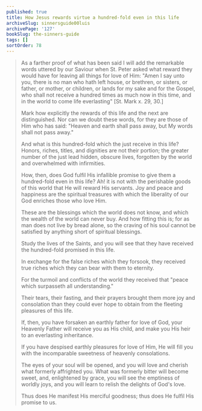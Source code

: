 ```yaml
---
published: true
title: How Jesus rewards virtue a hundred-fold even in this life
archiveSlug: sinnersguide00luis
archivePage: '127'
bookSlug: the-sinners-guide
tags: []
sortOrder: 78
---
```


> As a farther proof of what has been said I will add the remarkable words uttered by our Saviour when St. Peter asked what reward they would have for leaving all things for love of Him: "Amen I say unto you, there is no man who hath left house, or brethren, or sisters, or father, or mother, or children, or lands for my sake and for the Gospel, who shall not receive a hundred times as much now in this time, and in the world to come life everlasting" [St. Mark x. 29, 30.]
> 
> Mark how explicitly the rewards of this life and the next are distinguished. Nor can we doubt these words, for they are those of Him who has said: "Heaven and earth shall pass away, but My words shall not pass away."
>
> And what is this hundred-fold which the just receive in this life? Honors, riches, titles, and dignities are not their portion; the greater number of the just lead hidden, obscure lives, forgotten by the world and overwhelmed with infirmities.
> 
> How, then, does God fulfil His infallible promise to give them a hundred-fold even in this life? Ah! it is not with the perishable goods of this world that He will reward His servants. Joy and peace and happiness are the spiritual treasures with which the liberality of our God enriches those who love Him.
> 
> These are the blessings which the world does not know, and which the wealth of the world can never buy. And how fitting this is; for as man does not live by bread alone, so the craving of his soul cannot be satisfied by anything short of spiritual blessings.
> 
> Study the lives of the Saints, and you will see that they have received the hundred-fold promised in this life.
> 
> In exchange for the false riches which they forsook, they received true riches which they can bear with them to eternity.
> 
> For the turmoil and conflicts of the world they received that "peace which surpasseth all understanding."
> 
> Their tears, their fasting, and their prayers brought them more joy and consolation than they could ever hope to obtain from the fleeting pleasures of this life.
> 
> If, then, you have forsaken an earthly father for love of God, your Heavenly Father will receive you as His child, and make you His heir to an everlasting inheritance.
> 
> If you have despised earthly pleasures for love of Him, He will fill you with the incomparable sweetness of heavenly consolations.
> 
> The eyes of your soul will be opened, and you will love and cherish what formerly affrighted you. What was formerly bitter will become sweet, and, enlightened by grace, you will see the emptiness of worldly joys, and you will learn to relish the delights of God's love.
> 
> Thus does He manifest His merciful goodness; thus does He fulfil His promise to us.
